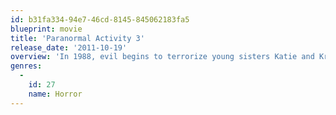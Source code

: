 ```yaml
---
id: b31fa334-94e7-46cd-8145-845062183fa5
blueprint: movie
title: 'Paranormal Activity 3'
release_date: '2011-10-19'
overview: 'In 1988, evil begins to terrorize young sisters Katie and Kristi for the first time when an invisible entity resides in their home.'
genres:
  -
    id: 27
    name: Horror
---
```

